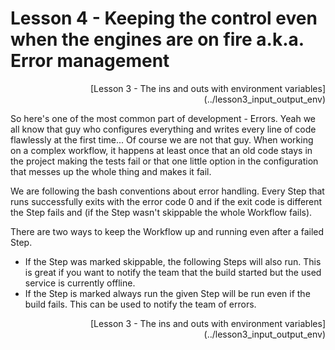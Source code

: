 # Lesson 4 - Keeping the control even when the engines are on fire a.k.a. Error management

<div style="text-align: right;display: inline-block; width: 100%;">[Lesson 3 - The ins and outs with environment variables](../lesson3_input_output_env)</div>

So here's one of the most common part of development - Errors. Yeah we all know that guy who configures everything and writes every line of code flawlessly at the first time... Of course we are not that guy. When working on a complex workflow, it happens at least once that an old code stays in the project making the tests fail or that one little option in the configuration that messes up the whole thing and makes it fail.

We are following the bash conventions about error handling. Every Step that runs successfully exits with the error code 0 and if the exit code is different the Step fails and (if the Step wasn't skippable the whole Workflow fails).

There are two ways to keep the Workflow up and running even after a failed Step.
- If the Step was marked skippable, the following Steps will also run. This is great if you want to notify the team that the build started but the used service is currently offline.
- If the Step is marked always run the given Step will be run even if the build fails. This can be used to notify the team of errors.

<div style="text-align: right;display: inline-block; width: 100%;">[Lesson 3 - The ins and outs with environment variables](../lesson3_input_output_env)</div>
